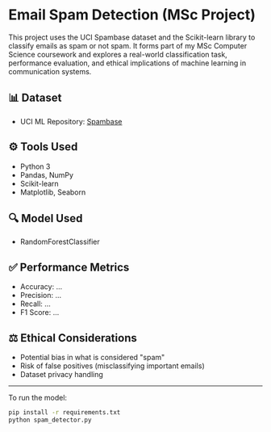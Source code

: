 # Email Spam Detection (MSc Project)

This project uses the UCI Spambase dataset and the Scikit-learn library to classify emails as spam or not spam. It forms part of my MSc Computer Science coursework and explores a real-world classification task, performance evaluation, and ethical implications of machine learning in communication systems.

## 📊 Dataset
- UCI ML Repository: [Spambase](https://archive.ics.uci.edu/ml/datasets/spambase)

## ⚙️ Tools Used
- Python 3
- Pandas, NumPy
- Scikit-learn
- Matplotlib, Seaborn

## 🔍 Model Used
- RandomForestClassifier

## ✅ Performance Metrics
- Accuracy: ...
- Precision: ...
- Recall: ...
- F1 Score: ...

## ⚖️ Ethical Considerations
- Potential bias in what is considered "spam"
- Risk of false positives (misclassifying important emails)
- Dataset privacy handling

---

To run the model:
```bash
pip install -r requirements.txt
python spam_detector.py